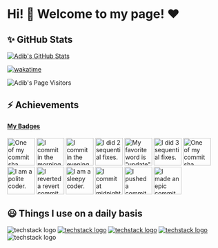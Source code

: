 # Hi! 👋 Welcome to my page! ❤

## ✨ GitHub Stats

[![Adib's GitHub Stats](https://github-readme-stats.vercel.app/api?username=adib-yg&show_icons=true&theme=radical&show=reviews,prs_merged)](https://wakatime.com/@adib_yg)

<!-- [![Adib's Top Langs](https://github-readme-stats.vercel.app/api/top-langs/?username=adib-yg&theme=radical&layout=donut)](https://wakatime.com/@adib_yg) -->

<!--
[![Adib's Wakatime Stats](https://github-readme-stats.vercel.app/api/wakatime/?username=@adib_yg&v=2&layout=compact&&theme=radical&link="https://www.github.com/adib-yg/")](https://wakatime.com/@adib_yg)-->

[![wakatime](https://wakatime.com/badge/user/018b3d86-6385-44e4-a635-abc685cc0e38.svg?style=flat)](https://wakatime.com/@018b3d86-6385-44e4-a635-abc685cc0e38)

![Adib's Page Visitors](https://komarev.com/ghpvc/?username=adib-yg&color=AA0055)

## ⚡ Achievements

<!-- my-badges start -->
<h4><a href="https://github.com/my-badges/my-badges">My Badges</a></h4>

<a href="my-badges/a-commit.md"><img src="https://my-badges.github.io/my-badges/a-commit.png" alt="One of my commit sha starts with &quot;a&quot;." title="One of my commit sha starts with &quot;a&quot;." width="64"></a>
<a href="my-badges/morning-commits.md"><img src="https://my-badges.github.io/my-badges/morning-commits.png" alt="I commit in the morning." title="I commit in the morning." width="64"></a>
<a href="my-badges/evening-commits.md"><img src="https://my-badges.github.io/my-badges/evening-commits.png" alt="I commit in the evening." title="I commit in the evening." width="64"></a>
<a href="my-badges/fix-2.md"><img src="https://my-badges.github.io/my-badges/fix-2.png" alt="I did 2 sequential fixes." title="I did 2 sequential fixes." width="64"></a>
<a href="my-badges/favorite-word.md"><img src="https://my-badges.github.io/my-badges/favorite-word.png" alt="My favorite word is &quot;update&quot;." title="My favorite word is &quot;update&quot;." width="64"></a>
<a href="my-badges/fix-3.md"><img src="https://my-badges.github.io/my-badges/fix-3.png" alt="I did 3 sequential fixes." title="I did 3 sequential fixes." width="64"></a>
<a href="my-badges/ab-commit.md"><img src="https://my-badges.github.io/my-badges/ab-commit.png" alt="One of my commit sha starts with &quot;ab&quot;." title="One of my commit sha starts with &quot;ab&quot;." width="64"></a>
<a href="my-badges/polite-coder.md"><img src="https://my-badges.github.io/my-badges/polite-coder.png" alt="I am a polite coder." title="I am a polite coder." width="64"></a>
<a href="my-badges/revert-revert-commit.md"><img src="https://my-badges.github.io/my-badges/revert-revert-commit.png" alt="I reverted a revert commit." title="I reverted a revert commit." width="64"></a>
<a href="my-badges/sleepy-coder.md"><img src="https://my-badges.github.io/my-badges/sleepy-coder.png" alt="I am a sleepy coder." title="I am a sleepy coder." width="64"></a>
<a href="my-badges/midnight-commits.md"><img src="https://my-badges.github.io/my-badges/midnight-commits.png" alt="I commit at midnight." title="I commit at midnight." width="64"></a>
<a href="my-badges/cafe-commit.md"><img src="https://my-badges.github.io/my-badges/cafe-commit.png" alt="I pushed a commit with &quot;cafe&quot; once." title="I pushed a commit with &quot;cafe&quot; once." width="64"></a>
<a href="my-badges/epic-commit.md"><img src="https://my-badges.github.io/my-badges/epic-commit.png" alt="I made an epic commit with a message over 500 chars." title="I made an epic commit with a message over 500 chars." width="64"></a>
<!-- my-badges end -->

## 😃 Things I use on a daily basis

![techstack logo](https://readme-components.vercel.app/api?component=logo&logo=github&textfill=000000&fill=ffc0cd)
[![techstack logo](https://readme-components.vercel.app/api?component=logo&logo=discord&textfill=000000&fill=ffc0cd)](https://discordapp.com/users/adib_yg)
[![techstack logo](https://readme-components.vercel.app/api?component=logo&logo=tiktok&textfill=000000&fill=ffc0cd)](https://tiktok.com/adib_yg)
[![techstack logo](https://readme-components.vercel.app/api?component=logo&logo=telegram&textfill=000000&fill=ffc0cd)](https://telegram.me/adib_yg)
![techstack logo](https://readme-components.vercel.app/api?component=logo&logo=spotify&textfill=000000&fill=ffc0cd)
<!--
## 🗃 Active Repositories

[![](https://github-readme-stats.vercel.app/api/pin/?username=adib-yg&repo=openmp-server-installation&theme=radical)](https://github.com/adib-yg/openmp-server-installation)
[![](https://github-readme-stats.vercel.app/api/pin/?username=adib-yg&repo=openmp-server-browser&theme=radical)](https://github.com/adib-yg/openmp-server-browser)
[![](https://github-readme-stats.vercel.app/api/pin/?username=adib-yg&repo=omp-ipc&theme=radical)](https://github.com/adib-yg/omp-ipc)
[![](https://github-readme-stats.vercel.app/api/pin/?username=adib-yg&repo=SAMP-RGB-Textdraw&theme=radical)](https://github.com/adib-yg/SAMP-RGB-Textdraw)
[![](https://github-readme-stats.vercel.app/api/pin/?username=adib-yg&repo=SAMP-Mobile-Checker&theme=radical)](https://github.com/adib-yg/SAMP-Mobile-Checker)
-->
<!--<img height="120" alt="Thanks for visiting me" width="100%" src="https://raw.githubusercontent.com/BrunnerLivio/brunnerlivio/master/images/marquee.svg" />-->

